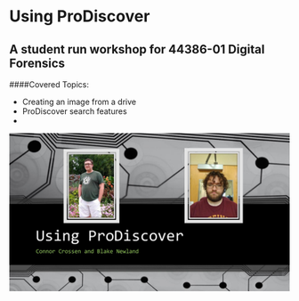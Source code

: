 # Using ProDiscover
## A student run workshop for 44386-01 Digital Forensics
####Covered Topics:
* Creating an image from a drive
* ProDiscover search features
* 
![image](https://github.com/cncrossen/prodiscover-workshop/blob/master/docs/Using%20ProDiscover-page-001.jpg)
